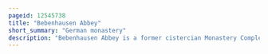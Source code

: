 ```yaml
---
pageid: 12545738
title: "Bebenhausen Abbey"
short_summary: "German monastery"
description: "Bebenhausen Abbey is a former cistercian Monastery Complex in bebenhausen baden-wrttemberg Germany. The Complex is also the Location of Bebenhausen Palace, a Hunting Retreat created and maintained by two Kings of Württemberg. The Complex was named a historic Monument in 1974."
---
```


